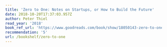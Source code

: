 ```yaml
---
title: 'Zero to One: Notes on Startups, or How to Build the Future'
date: 2018-10-20T17:37:03.957Z
author: Peter Thiel
read_year: '2018'
book_ref_url: 'https://www.goodreads.com/book/show/18050143-zero-to-one'
recommendation: '5'
url: /bookshelf/zero-to-one
---
```


